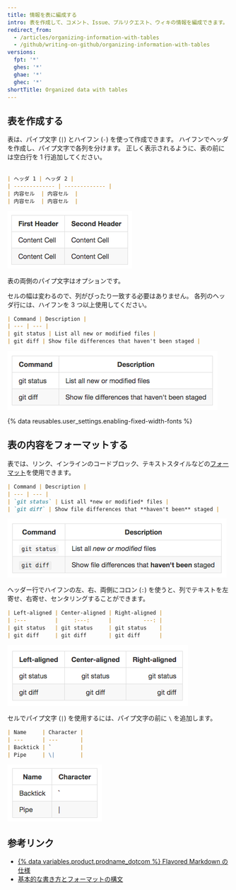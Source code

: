 ```yaml
---
title: 情報を表に編成する
intro: 表を作成して、コメント、Issue、プルリクエスト、ウィキの情報を編成できます。
redirect_from:
  - /articles/organizing-information-with-tables
  - /github/writing-on-github/organizing-information-with-tables
versions:
  fpt: '*'
  ghes: '*'
  ghae: '*'
  ghec: '*'
shortTitle: Organized data with tables
---
```


## 表を作成する

表は、パイプ文字 (`|`) とハイフン (`-`) を使って作成できます。 ハイフンでヘッダを作成し、パイプ文字で各列を分けます。 正しく表示されるように、表の前には空白行を 1 行追加してください。

```markdown

| ヘッダ 1 | ヘッダ 2 |
| ------------- | ------------- |
| 内容セル  | 内容セル  |
| 内容セル  | 内容セル  |
```

![レンダリングされた表](/assets/images/help/writing/table-basic-rendered.png)

表の両側のパイプ文字はオプションです。

セルの幅は変わるので、列がぴったり一致する必要はありません。 各列のヘッダ行には、ハイフンを 3 つ以上使用してください。

```markdown
| Command | Description |
| --- | --- |
| git status | List all new or modified files |
| git diff | Show file differences that haven't been staged |
```

![異なるセル幅で表示された表](/assets/images/help/writing/table-varied-columns-rendered.png)

{% data reusables.user_settings.enabling-fixed-width-fonts %}

## 表の内容をフォーマットする

表では、リンク、インラインのコードブロック、テキストスタイルなどの[フォーマット](/articles/basic-writing-and-formatting-syntax)を使用できます。

```markdown
| Command | Description |
| --- | --- |
| `git status` | List all *new or modified* files |
| `git diff` | Show file differences that **haven't been** staged |
```

![テキストをフォーマットして表示された表](/assets/images/help/writing/table-inline-formatting-rendered.png)

ヘッダー行でハイフンの左、右、両側にコロン (`:`) を使うと、列でテキストを左寄せ、右寄せ、センタリングすることができます。

```markdown
| Left-aligned | Center-aligned | Right-aligned |
| :---         |     :---:      |          ---: |
| git status   | git status     | git status    |
| git diff     | git diff       | git diff      |
```

![テキストを左寄せ、右寄せ、センタリングして表示された表](/assets/images/help/writing/table-aligned-text-rendered.png)

セルでパイプ文字 (`|`) を使用するには、パイプ文字の前に `\` を追加します。

```markdown
| Name     | Character |
| ---      | ---       |
| Backtick | `         |
| Pipe     | \|        |
```

![パイプ文字をエスケープして表示された表](/assets/images/help/writing/table-escaped-character-rendered.png)

## 参考リンク

- [{% data variables.product.prodname_dotcom %} Flavored Markdown の仕様](https://github.github.com/gfm/)
- [基本的な書き方とフォーマットの構文](/articles/basic-writing-and-formatting-syntax)
